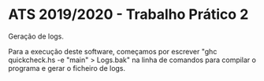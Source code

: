 # ATS 2019/2020 - Trabalho Prático 2

Geração de logs.

Para a execução deste software, começamos por escrever "ghc quickcheck.hs -e "main" > Logs.bak" na linha de comandos para compilar o programa e gerar o ficheiro de logs.